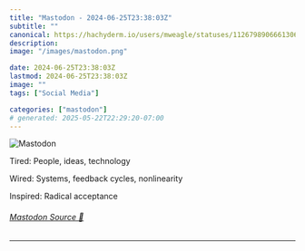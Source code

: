 ```yaml
---
title: "Mastodon - 2024-06-25T23:38:03Z"
subtitle: ""
canonical: https://hachyderm.io/users/mweagle/statuses/112679890666130661
description:
image: "/images/mastodon.png"

date: 2024-06-25T23:38:03Z
lastmod: 2024-06-25T23:38:03Z
image: ""
tags: ["Social Media"]

categories: ["mastodon"]
# generated: 2025-05-22T22:29:20-07:00
---
```

![Mastodon](/images/mastodon.png)

<p>Tired: People, ideas, technology</p><p>Wired: Systems, feedback cycles, nonlinearity</p><p>Inspired: Radical acceptance</p>


###### [Mastodon Source 🐘](https://hachyderm.io/@mweagle/112679890666130661)

___
